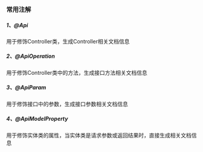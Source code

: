 ### 常用注解
##### 1、@Api
用于修饰Controller类，生成Controller相关文档信息
##### 2、@ApiOperation
用于修饰Controller类中的方法，生成接口方法相关文档信息
##### 3、@ApiParam
用于修饰接口中的参数，生成接口参数相关文档信息
##### 4、@ApiModelProperty
用于修饰实体类的属性，当实体类是请求参数或返回结果时，直接生成相关文档信息